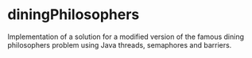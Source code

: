 # diningPhilosophers
Implementation of a solution for a modified version of the famous dining philosophers problem using Java threads, semaphores and barriers.
